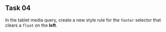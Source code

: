 ## Task 04
In the tablet media query, create a new style rule for the `footer` selector that clears a `float` on the **left**.
